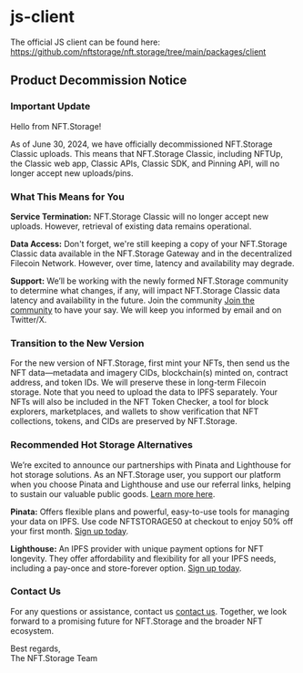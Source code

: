# js-client

The official JS client can be found here: https://github.com/nftstorage/nft.storage/tree/main/packages/client
## Product Decommission Notice

### Important Update

Hello from NFT.Storage!

As of June 30, 2024, we have officially decommissioned NFT.Storage Classic uploads. This means that NFT.Storage Classic, including NFTUp, the Classic web app, Classic APIs, Classic SDK, and Pinning API, will no longer accept new uploads/pins.

### What This Means for You

**Service Termination:** NFT.Storage Classic will no longer accept new uploads. However, retrieval of existing data remains operational.

**Data Access:** Don't forget, we're still keeping a copy of your NFT.Storage Classic data available in the NFT.Storage Gateway and in the decentralized Filecoin Network. However, over time, latency and availability may degrade.

**Support:** We’ll be working with the newly formed NFT.Storage community to determine what changes, if any, will impact NFT.Storage Classic data latency and availability in the future. Join the community [Join the community](https://nft.storage/join-us) to have your say. We will keep you informed by email and on Twitter/X.

### Transition to the New Version

For the new version of NFT.Storage, first mint your NFTs, then send us the NFT data—metadata and imagery CIDs, blockchain(s) minted on, contract address, and token IDs. We will preserve these in long-term Filecoin storage. Note that you need to upload the data to IPFS separately. Your NFTs will also be included in the NFT Token Checker, a tool for block explorers, marketplaces, and wallets to show verification that NFT collections, tokens, and CIDs are preserved by NFT.Storage.

### Recommended Hot Storage Alternatives

We’re excited to announce our partnerships with Pinata and Lighthouse for hot storage solutions. As an NFT.Storage user, you support our platform when you choose Pinata and Lighthouse and use our referral links, helping to sustain our valuable public goods. [Learn more here](https://nft.storage/blog/announcing-our-new-partnerships-with-pinata-and-lighthouse).

**Pinata:** Offers flexible plans and powerful, easy-to-use tools for managing your data on IPFS. Use code NFTSTORAGE50 at checkout to enjoy 50% off your first month. [Sign up today](https://pinata.cloud).

**Lighthouse:** An IPFS provider with unique payment options for NFT longevity. They offer affordability and flexibility for all your IPFS needs, including a pay-once and store-forever option. [Sign up today](https://lighthouse.storage).

### Contact Us

For any questions or assistance, contact us [contact us](https://nft.storage/contact-us). Together, we look forward to a promising future for NFT.Storage and the broader NFT ecosystem.

Best regards,  
The NFT.Storage Team
